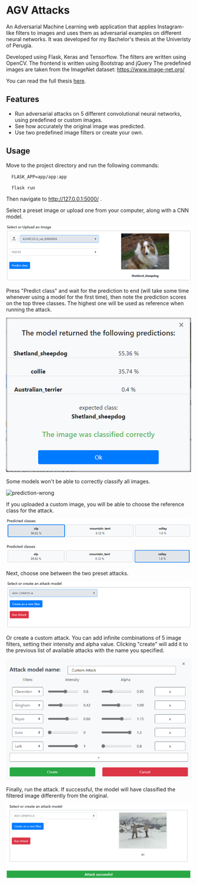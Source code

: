 # AGV Attacks
An Adversarial Machine Learning web application that applies Instagram-like filters to images and uses them as adversarial examples on different neural networks.
It was developed for my Bachelor's thesis at the Univeristy of Perugia.

Developed using Flask, Keras and Tensorflow.
The filters are written using OpenCV.
The frontend is written using Bootstrap and jQuery
The predefined images are taken from the ImageNet dataset: https://www.image-net.org/

You can read the full thesis [here](/thesis/AGV_thesis.pdf). 

## Features
* Run adversarial attacks on 5 different convolutional neural networks, using predefined or custom images.
* See how accurately the original image was predicted.
* Use two predefined image filters or create your own.

## Usage
Move to the project directory and run the following commands:
```
  FLASK_APP=app/app:app
```
```
  flask run
```
Then navigate to http://127.0.0.1:5000/ .

Select a preset image or upload one from your computer, along with a CNN model.  


![form 1](/thesis/images/form1-preset-image.PNG)  

Press "Predict class" and wait for the prediction to end (will take some time whenever using a model for the first time), then note the prediction scores on the top three classes. The highest one will be used as reference when running the attack.  


![prediction-correct](/thesis/images/predictions-correct.PNG)  

Some models won't be able to correctly classify all images.  


![prediction-wrong](/thesis/images/predictions-failed.PNG)  
 
If you uploaded a custom image, you will be able to choose the reference class for the attack.


![class-1](/thesis/images/ground-truth-1.PNG)

![class-2](/thesis/images/ground-truth-2.PNG)
 
Next, choose one between the two preset attacks.


![attacks](/thesis/images/form2-empty.PNG)

Or create a custom attack. You can add infinite combinations of 5 image filters, setting their intensity and alpha value. Clicking "create" will add it to the previous list of available attacks with the name you specified.


![custom-attack](/thesis/images/attack-editor.PNG)

Finally, run the attack. If successful, the model will have classified the filtered image differently from the original.


![attack-success](/thesis/images/form2-preset-attack.PNG)


